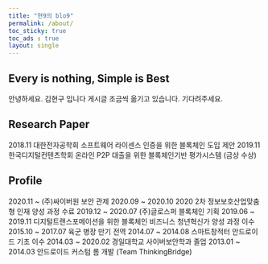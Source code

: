 ```yaml
---
title: "현9의 blo9"
permalink: /about/
toc_sticky: true
toc_ads : true
layout: single
---
```


## Every is nothing, Simple is Best
안녕하세요. 김현구 입니다
게시글 조금씩 옮기고 있습니다.
기다려주세요.


## Research Paper
2018.11 대한전자공학회 소프트웨어 라이센스 인증을 위한 블록체인 도입 제안 
2019.11 한국디지털컨텐츠학회 온라인 P2P 대출을 위한 블록체인기반 평가시스템 (금상 수상)


## Profile
2020.11 ~ (주)싸이버원 보안 관제
2020.09 ~ 2020.10 2020 2차 정보보호산업맞춤형 인재 양성 과정 수료
2019.12 ~ 2020.07 (주)글로스퍼 블록체인 기획
2019.06 ~ 2019.11 디지털트랜스포메이션을 위한 블록체인 비즈니스 청년혁신가 양성 과정 이수
2015.10 ~ 2017.07 육군 병장 만기 전역
2014.07 ~ 2014.08 스마트창적터 안드로이드 기초 이수
2014.03 ~ 2020.02 경일대학교 사이버보안학과 졸업
2013.01 ~ 2014.03 안드로이드 커스텀 롬 개발 (Team ThinkingBridge)  